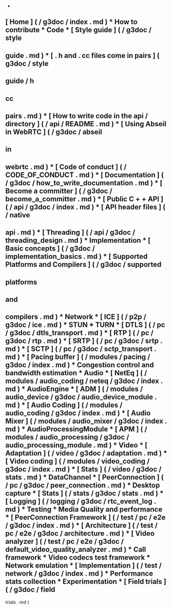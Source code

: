 *
[
Home
]
(
/
g3doc
/
index
.
md
)
*
How
to
contribute
*
Code
*
[
Style
guide
]
(
/
g3doc
/
style
-
guide
.
md
)
*
[
.
h
and
.
cc
files
come
in
pairs
]
(
g3doc
/
style
-
guide
/
h
-
cc
-
pairs
.
md
)
*
[
How
to
write
code
in
the
api
/
directory
]
(
/
api
/
README
.
md
)
*
[
Using
Abseil
in
WebRTC
]
(
/
g3doc
/
abseil
-
in
-
webrtc
.
md
)
*
[
Code
of
conduct
]
(
/
CODE_OF_CONDUCT
.
md
)
*
[
Documentation
]
(
/
g3doc
/
how_to_write_documentation
.
md
)
*
[
Become
a
committer
]
(
/
g3doc
/
become_a_committer
.
md
)
*
[
Public
C
+
+
API
]
(
/
api
/
g3doc
/
index
.
md
)
*
[
API
header
files
]
(
/
native
-
api
.
md
)
*
[
Threading
]
(
/
api
/
g3doc
/
threading_design
.
md
)
*
Implementation
*
[
Basic
concepts
]
(
/
g3doc
/
implementation_basics
.
md
)
*
[
Supported
Platforms
and
Compilers
]
(
/
g3doc
/
supported
-
platforms
-
and
-
compilers
.
md
)
*
Network
*
[
ICE
]
(
/
p2p
/
g3doc
/
ice
.
md
)
*
STUN
*
TURN
*
[
DTLS
]
(
/
pc
/
g3doc
/
dtls_transport
.
md
)
*
[
RTP
]
(
/
pc
/
g3doc
/
rtp
.
md
)
*
[
SRTP
]
(
/
pc
/
g3doc
/
srtp
.
md
)
*
[
SCTP
]
(
/
pc
/
g3doc
/
sctp_transport
.
md
)
*
[
Pacing
buffer
]
(
/
modules
/
pacing
/
g3doc
/
index
.
md
)
*
Congestion
control
and
bandwidth
estimation
*
Audio
*
[
NetEq
]
(
/
modules
/
audio_coding
/
neteq
/
g3doc
/
index
.
md
)
*
AudioEngine
*
[
ADM
]
(
/
modules
/
audio_device
/
g3doc
/
audio_device_module
.
md
)
*
[
Audio
Coding
]
(
/
modules
/
audio_coding
/
g3doc
/
index
.
md
)
*
[
Audio
Mixer
]
(
/
modules
/
audio_mixer
/
g3doc
/
index
.
md
)
*
AudioProcessingModule
*
[
APM
]
(
/
modules
/
audio_processing
/
g3doc
/
audio_processing_module
.
md
)
*
Video
*
[
Adaptation
]
(
/
video
/
g3doc
/
adaptation
.
md
)
*
[
Video
coding
]
(
/
modules
/
video_coding
/
g3doc
/
index
.
md
)
*
[
Stats
]
(
/
video
/
g3doc
/
stats
.
md
)
*
DataChannel
*
[
PeerConnection
]
(
/
pc
/
g3doc
/
peer_connection
.
md
)
*
Desktop
capture
*
[
Stats
]
(
/
stats
/
g3doc
/
stats
.
md
)
*
[
Logging
]
(
/
logging
/
g3doc
/
rtc_event_log
.
md
)
*
Testing
*
Media
Quality
and
performance
*
[
PeerConnection
Framework
]
(
/
test
/
pc
/
e2e
/
g3doc
/
index
.
md
)
*
[
Architecture
]
(
/
test
/
pc
/
e2e
/
g3doc
/
architecture
.
md
)
*
[
Video
analyzer
]
(
/
test
/
pc
/
e2e
/
g3doc
/
default_video_quality_analyzer
.
md
)
*
Call
framework
*
Video
codecs
test
framework
*
Network
emulation
*
[
Implementation
]
(
/
test
/
network
/
g3doc
/
index
.
md
)
*
Performance
stats
collection
*
Experimentation
*
[
Field
trials
]
(
/
g3doc
/
field
-
trials
.
md
)
